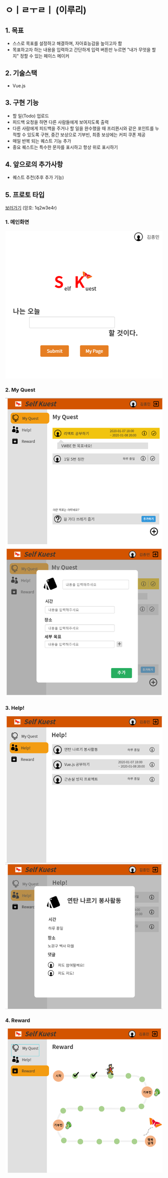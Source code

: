 # ㅇㅣㄹㅜㄹㅣ (이루리)

## 1. 목표

- 스스로 목표를 설정하고 해결하며, 자아효능감을 높이고자 함
- 목표하고자 하는 내용을 입력하고 간단하게 입력 버튼만 누르면 "내가 무엇을 할 지" 정할 수 있는 페이스 메이커

## 2. 기술스택

-  Vue.js

## 3. 구현 기능

- 할 일(Todo) 업로드
- 피드백 요청을 하면 다른 사람들에게 보여지도록 출력
- 다른 사람에게 피드백을 주거나 할 일을 완수했을 때 프리퀀시와 같은 포인트를 누적할 수 있도록 구현, 중간 보상으로 기부빈, 최종 보상에는 커피 쿠폰 제공
- 매일 반복 되는 퀘스트 기능 추가
- 중요 퀘스트는 특수한 문자를 표시하고 항상 위로 표시하기

## 4. 앞으로의 추가사항

- 퀘스트 추천(추후 추가 기능)

## 5. 프로토 타입

[보러가기](https://ovenapp.io/project/G17IXlieSIB1yc9GluG6kz7TahrGDWvK#pCfzr) (암호: 1q2w3e4r)

### 1. 메인화면

<img src="./images/image 004.png">

### 2. My Quest

<img src="./images/image 002.png">

<img src="./images/image 003.png">

### 3. Help!

<img src="./images/image 005.png">

<img src="./images/image 006.png">

### 4. Reward

<img src="./images/image 007.png">